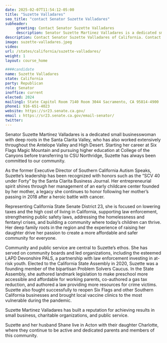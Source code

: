 ```yaml
---
date: 2025-02-07T11:54:12-05:00
title: "Suzette Valladares"
seo_title: "contact Senator Suzette Valladares"
subheader:
     greeting: Contact Senator Suzette Valladares
     description: Senator Suzette Martinez Valladares is a dedicated small businesswoman with deep roots in the Santa Clarita Valley, who has also worked extensively throughout the Antelope Valley and High Desert. She is epresenting California State Senate District 23.
description: Contact Senator Suzette Valladares of California. Contact information for Suzette Valladares includes email address, phone number, and mailing address.
image: suzette-valladares.jpeg
video:
url: /states/california/suzette-valladares/
weight: 1
layout: course_home

####candidate
name: Suzette Valladares
state: California
party: Republican
role: Senator
inoffice: current
elected: 2024
mailing1: State Capitol Room 7140 Room 3044 Sacramento, CA 95814-4900
phone1: 916-651-4023
website: https://sr23.senate.ca.gov/
email : https://sr23.senate.ca.gov/email-senator/
twitter: 
---
```

Senator Suzette Martinez Valladares is a dedicated small businesswoman with deep roots in the Santa Clarita Valley, who has also worked extensively throughout the Antelope Valley and High Desert. Starting her career at Six Flags Magic Mountain and pursuing higher education at College of the Canyons before transferring to CSU Northridge, Suzette has always been committed to our community.

As the former Executive Director of Southern California Autism Speaks, Suzette’s leadership has been recognized with honors such as the “SCV 40 under Forty” by the Santa Clarita Business Journal. Her entrepreneurial spirit shines through her management of an early childcare center founded by her mother, a legacy she continues to honor following her mother’s passing in 2018 after a heroic battle with cancer.

Representing California State Senate District 23, she is focused on lowering taxes and the high cost of living in California, supporting law enforcement, strengthening public safety laws, addressing the homelessness and fentanyl crises, and building a community where today’s children can thrive. Her deep family roots in the region and the experience of raising her daughter drive her passion to create a more affordable and safer community for everyone.

Community and public service are central to Suzette’s ethos. She has served on community boards and led organizations, including the esteemed LAPD Devonshire PALS, a partnership with law enforcement investing in at-risk youth. Elected to the California State Assembly in 2020, Suzette was a founding member of the bipartisan Problem Solvers Caucus. In the State Assembly, she authored landmark legislation to make preschool more accessible and affordable for working parents, co-authored a gas tax reduction, and authored a law providing more resources for crime victims. Suzette also fought successfully to reopen Six Flags and other Southern California businesses and brought local vaccine clinics to the most vulnerable during the pandemic.

Suzette Martinez Valladares has built a reputation for achieving results in small business, charitable organizations, and public service.

Suzette and her husband Shane live in Acton with their daughter Charlotte, where they continue to be active and dedicated parents and members of this community.
